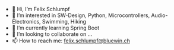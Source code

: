 - 👋 Hi, I’m Felix Schlumpf
- 👀 I’m interested in SW-Design, Python, Microcontrollers, Audio-Electronics, Swimming, Hiking
- 🌱 I’m currently learning Spring Boot
- 💞️ I’m looking to collaborate on ...
- 📫 How to reach me: felix.schlumpf@bluewin.ch

<!---
fschlumpf/fschlumpf is a ✨ special ✨ repository because its `README.md` (this file) appears on your GitHub profile.
You can click the Preview link to take a look at your changes.
--->
